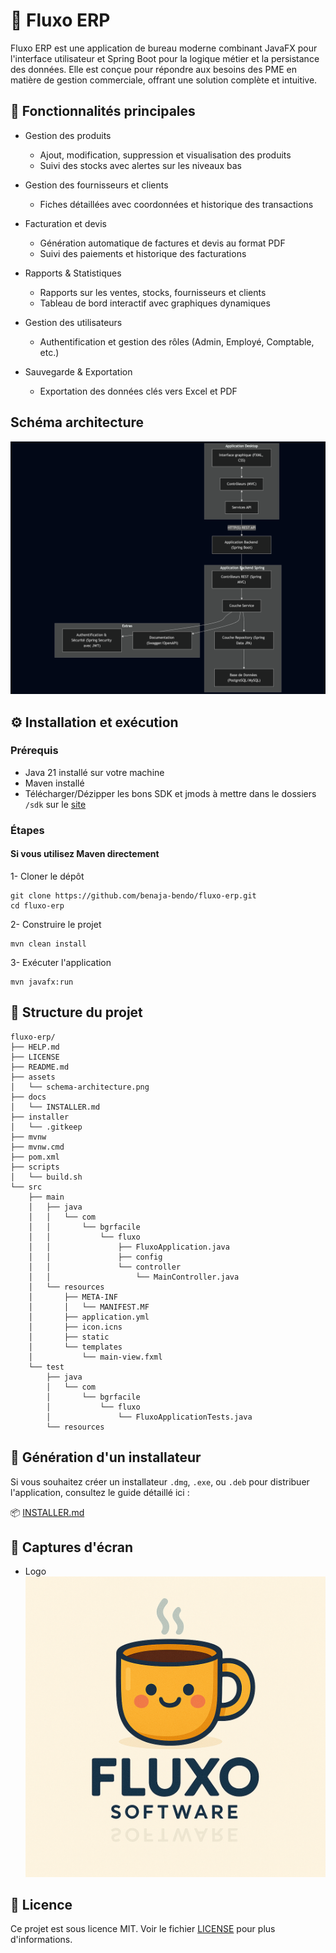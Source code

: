 # 💼 Fluxo ERP

Fluxo ERP est une application de bureau moderne combinant JavaFX pour l'interface utilisateur et Spring Boot pour la
logique métier et la persistance des données. Elle est conçue pour répondre aux besoins des PME en matière de gestion
commerciale, offrant une solution complète et intuitive.

## 🚀 Fonctionnalités principales

- Gestion des produits
    - Ajout, modification, suppression et visualisation des produits
    - Suivi des stocks avec alertes sur les niveaux bas


- Gestion des fournisseurs et clients
    - Fiches détaillées avec coordonnées et historique des transactions


- Facturation et devis
    - Génération automatique de factures et devis au format PDF
    - Suivi des paiements et historique des facturations


- Rapports & Statistiques
    - Rapports sur les ventes, stocks, fournisseurs et clients
    - Tableau de bord interactif avec graphiques dynamiques


- Gestion des utilisateurs
    - Authentification et gestion des rôles (Admin, Employé, Comptable, etc.)


- Sauvegarde & Exportation
    - Exportation des données clés vers Excel et PDF

## Schéma architecture

![img.png](assets/schema-architecture.png)

## ⚙️ Installation et exécution

### Prérequis

- Java 21 installé sur votre machine
- Maven installé
- Télécharger/Dézipper les bons SDK et jmods à mettre dans le dossiers `/sdk` sur le [site](https://gluonhq.com/products/javafx/)


### Étapes

#### Si vous utilisez Maven directement

1- Cloner le dépôt

```shell
git clone https://github.com/benaja-bendo/fluxo-erp.git
cd fluxo-erp
```

2- Construire le projet

```shell
mvn clean install
```

3- Exécuter l'application

```shell
mvn javafx:run
```

## 📁 Structure du projet

```shell
fluxo-erp/
├── HELP.md
├── LICENSE
├── README.md
├── assets
│   └── schema-architecture.png
├── docs
│   └── INSTALLER.md
├── installer
│   └── .gitkeep
├── mvnw
├── mvnw.cmd
├── pom.xml
├── scripts
│   └── build.sh
└── src
    ├── main
    │   ├── java
    │   │   └── com
    │   │       └── bgrfacile
    │   │           └── fluxo
    │   │               ├── FluxoApplication.java
    │   │               ├── config
    │   │               └── controller
    │   │                   └── MainController.java
    │   └── resources
    │       ├── META-INF
    │       │   └── MANIFEST.MF
    │       ├── application.yml
    │       ├── icon.icns
    │       ├── static
    │       └── templates
    │           └── main-view.fxml
    └── test
        ├── java
        │   └── com
        │       └── bgrfacile
        │           └── fluxo
        │               └── FluxoApplicationTests.java
        └── resources
```

## 🧩 Génération d'un installateur

Si vous souhaitez créer un installateur `.dmg`, `.exe`, ou `.deb` pour distribuer l'application, consultez le guide détaillé ici :

📦 [INSTALLER.md](docs/INSTALLER.md)

## 📸 Captures d'écran
- Logo ![logo-fluxo.png](assets/logo-fluxo.png)
## 📄 Licence

Ce projet est sous licence MIT. Voir le fichier [LICENSE](LICENSE) pour plus d'informations.


